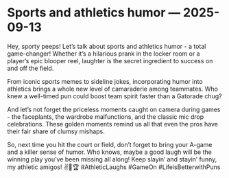 # Sports and athletics humor — 2025-09-13

Hey, sporty peeps! Let’s talk about sports and athletics humor - a total game-changer! Whether it’s a hilarious prank in the locker room or a player’s epic blooper reel, laughter is the secret ingredient to success on and off the field. 

From iconic sports memes to sideline jokes, incorporating humor into athletics brings a whole new level of camaraderie among teammates. Who knew a well-timed pun could boost team spirit faster than a Gatorade chug? 

And let’s not forget the priceless moments caught on camera during games - the faceplants, the wardrobe malfunctions, and the classic mic drop celebrations. These golden moments remind us all that even the pros have their fair share of clumsy mishaps.

So, next time you hit the court or field, don’t forget to bring your A-game and a killer sense of humor. Who knows, maybe a good laugh will be the winning play you’ve been missing all along! Keep slayin’ and stayin’ funny, my athletic amigos! ✌️🤣🏆 #AthleticLaughs #GameOn #LifeisBetterwithPuns